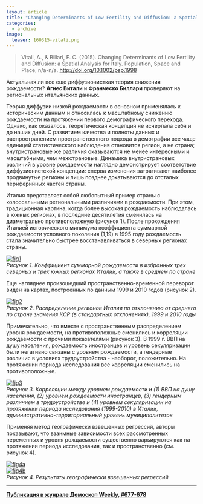 ```yaml
---
layout: article
title: "Changing Determinants of Low Fertility and Diffusion: a Spatial Analysis for Italy"
categories: 
  - archive
image:
  teaser: 160315-vitali.png
---
```


> Vitali, A., & Billari, F. C. (2015). Changing Determinants of Low Fertility and Diffusion: a Spatial Analysis for Italy. Population, Space and Place, n/a-n/a. http://doi.org/10.1002/psp.1998

Актуальная ли все еще диффузионисткая теория снижения рождаемости? **Агнес Витали** и **Франческо Биллари** проверяют на региональных итальянских данных.

Теория диффузии низкой рождаемости в основном применялась к историческим данным и относилась к масштабному снижению рождаемости на протяжении первого демографического перехода. Однако, как оказалось, теоретическая концепция не исчерпала себя и до наших дней. С развитием качества и полноты данных и распространением пространственного подхода в демографии все чаще единицей статистического наблюдения становится регион, а не страна; внутристрановые же различия оказываются не менее интересными и масштабными, чем межстрановые. Динамика внутристрановых различий в уровне рождаемости наглядно демонстрирует соответствие диффузионистской концепции: сперва изменения затрагивают наиболее продвинутые регионы и лишь позднее докатываются до отсталых периферийных частей страны.

Италия представляет собой любопытный пример страны с колоссальными региональными различиями в рождаемости. При этом, традиционная картина, когда более высокая рождаемость наблюдалась в южных регионах, в последние десятилетия сменилась на диаметрально противоположную (рисунок 1). После прохождения Италией исторического минимума коэффициента суммарной рождаемости условного поколения (1,19) в 1995 году рождаемость стала значительно быстрее восстанавливаться в северных регионах страны.

[![fig1][f1]][f1]  
*Рисунок 1. Коэффициент суммарной рождаемости в избранных трех северных и трех южных регионах Италии, а также в среднем по стране*

Еще нагляднее произошедший пространственно-временной переворот виден на картах, построенных по данным 1999 и 2010 годов (рисунок 2).

[![fig2][f2]][f2]  
*Рисунок 2. Распределение регионов Италии по отклонению от среднего по стране значения КСР (в стандартных отклонениях), 1999 и 2010 годы*

Примечательно, что вместе с пространственным распределением уровня рождаемости, на противоположные сменились и корреляции рождаемости с прочими показателями (рисунок 3). В 1999 г. ВВП на душу населения, рождаемость иностранцев и уровень секуляризации были негативно связаны с уровнем рождаемости, а гендерные различия в условиях трудоустройства - наоборот, положительно. На протяжении периода исследования все корреляции сменились на противоположные.

[![fig3][f3]][f3]  
*Рисунок 3. Корреляции между уровнем рождаемости и (1) ВВП на душу населения, (2) уровнем рождаемости иностранцев, (3) гендерным различием в трудоустройстве и (4) уровнем секуляризации на протяжении периода исследования (1999-2010) в Италии, административно-территориальный уровень муниципалитетов*

Применяя метод географически взвешенных регрессий, авторы показывают, что взаимные зависимости всех рассмотренных переменных и уровня рождаемости существенно варьируются как на протяжении периода исследования, так и пространственно (см. рисунок 4).

[![fig4a][f4a]][f4a]  
[![fig4b][f4b]][f4b]  
*Рисунок 4. Результаты географически взвешенных регрессий*

[f1]: /dem-digest/images/2016/677-fig-01.png
[f2]: /dem-digest/images/2016/677-fig-02.png
[f3]: /dem-digest/images/2016/677-fig-03.png
[f4a]: /dem-digest/images/2016/677-fig-04a.png
[f4b]: /dem-digest/images/2016/677-fig-04b.png

***
**[Публикация в жунрале Демоскоп Weekly, #677-678](http://demoscope.ru/weekly/2016/0677/digest02.php)**